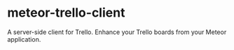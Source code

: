 # meteor-trello-client
A server-side client for Trello.  Enhance your Trello boards from your Meteor application.
